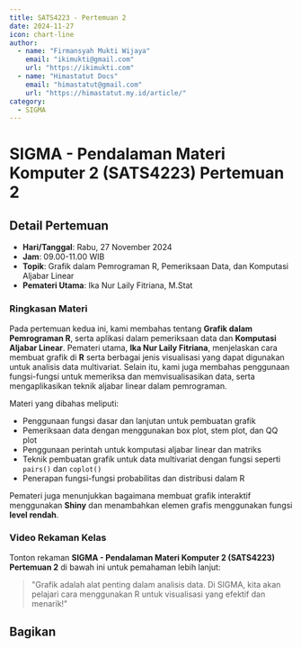 ```yaml
--- 
title: SATS4223 - Pertemuan 2
date: 2024-11-27
icon: chart-line
author:
  - name: "Firmansyah Mukti Wijaya"
    email: "ikimukti@gmail.com"
    url: "https://ikimukti.com"
  - name: "Himastatut Docs"
    email: "himastatut@gmail.com"
    url: "https://himastatut.my.id/article/"
category:
  - SIGMA
--- 
```


# SIGMA - Pendalaman Materi Komputer 2 (SATS4223) Pertemuan 2

## Detail Pertemuan

- **Hari/Tanggal**: Rabu, 27 November 2024
- **Jam**: 09.00-11.00 WIB
- **Topik**: Grafik dalam Pemrograman R, Pemeriksaan Data, dan Komputasi Aljabar Linear
- **Pemateri Utama**: Ika Nur Laily Fitriana, M.Stat

### Ringkasan Materi
Pada pertemuan kedua ini, kami membahas tentang **Grafik dalam Pemrograman R**, serta aplikasi dalam pemeriksaan data dan **Komputasi Aljabar Linear**. Pemateri utama, **Ika Nur Laily Fitriana**, menjelaskan cara membuat grafik di **R** serta berbagai jenis visualisasi yang dapat digunakan untuk analisis data multivariat. Selain itu, kami juga membahas penggunaan fungsi-fungsi untuk memeriksa dan memvisualisasikan data, serta mengaplikasikan teknik aljabar linear dalam pemrograman.

Materi yang dibahas meliputi:
- Penggunaan fungsi dasar dan lanjutan untuk pembuatan grafik
- Pemeriksaan data dengan menggunakan box plot, stem plot, dan QQ plot
- Penggunaan perintah untuk komputasi aljabar linear dan matriks
- Teknik pembuatan grafik untuk data multivariat dengan fungsi seperti `pairs()` dan `coplot()`
- Penerapan fungsi-fungsi probabilitas dan distribusi dalam R

Pemateri juga menunjukkan bagaimana membuat grafik interaktif menggunakan **Shiny** dan menambahkan elemen grafis menggunakan fungsi **level rendah**.

### Video Rekaman Kelas
Tonton rekaman **SIGMA - Pendalaman Materi Komputer 2 (SATS4223) Pertemuan 2** di bawah ini untuk pemahaman lebih lanjut:

<VidStack
  src="https://www.youtube.com/watch?v=t54eZaR6vG0"
  title="SIGMA - Pendalaman Materi Komputer 2 (SATS4223) Pertemuan 2"
/>

> "Grafik adalah alat penting dalam analisis data. Di SIGMA, kita akan pelajari cara menggunakan R untuk visualisasi yang efektif dan menarik!"


## Bagikan
<Share colorful />
<GitContributors />
<GitChangelog />
